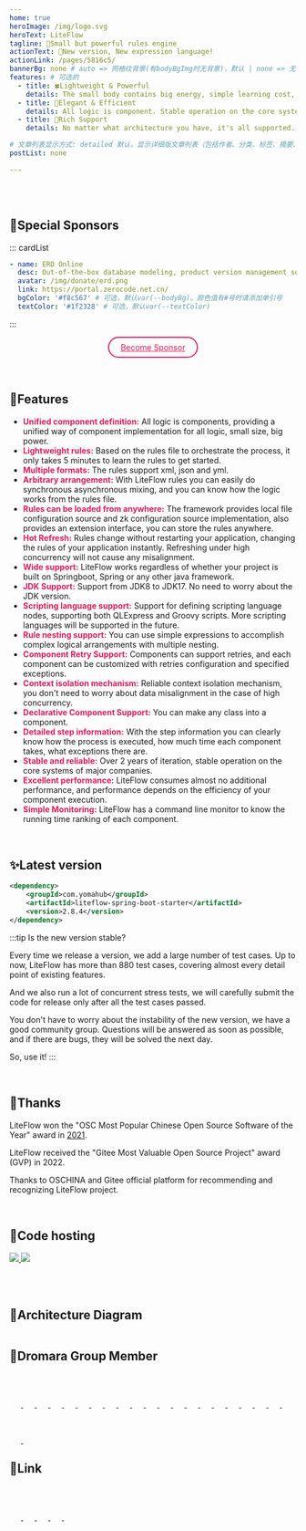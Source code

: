 ```yaml
---
home: true
heroImage: /img/logo.svg
heroText: LiteFlow
tagline: 🚀Small but powerful rules engine
actionText: 🧩New version, New expression language!
actionLink: /pages/5816c5/
bannerBg: none # auto => 网格纹背景(有bodyBgImg时无背景)，默认 | none => 无 | '大图地址' | background: 自定义背景样式       提示：如发现文本颜色不适应你的背景时可以到palette.styl修改$bannerTextColor变量
features: # 可选的
  - title: 🍀Lightweight & Powerful
    details: The small body contains big energy, simple learning cost, a few minutes to get started. It can accomplish complex rule orchestration.
  - title: 🌸Elegant & Efficient
    details: All logic is component. Stable operation on the core systems of major companies with excellent performance.
  - title: 🌼Rich Support
    details: No matter what architecture you have, it's all supported. Rich features, including hot refresh, nested rules, external storage, etc.

# 文章列表显示方式: detailed 默认，显示详细版文章列表（包括作者、分类、标签、摘要、分页等）| simple => 显示简约版文章列表（仅标题和日期）| none 不显示文章列表
postList: none

---
```


<Notice :data="$frontmatter.notices"/>

<br/><br/>

## 🌈Special Sponsors

::: cardList
```yaml
- name: ERD Online
  desc: Out-of-the-box database modeling, product version management software.
  avatar: /img/donate/erd.png
  link: https://portal.zerocode.net.cn/
  bgColor: '#f8c567' # 可选，默认var(--bodyBg)。颜色值有#号时请添加单引号
  textColor: '#1f2328' # 可选，默认var(--textColor)

```
:::
<br/>

<p align="center">
  <a class="become-sponsor" href="/pages/fb599d/">Become Sponsor</a>
</p>

<style>
.become-sponsor{
  padding: 8px 20px;
  display: inline-block;
  color: #E01E5A;
  border-radius: 30px;
  box-sizing: border-box;
  border: 2px solid #E01E5A;
}
</style>

<br/>

## 🍬Features
* **<font color=#E01E5A>Unified component definition:</font>** All logic is components, providing a unified way of component implementation for all logic, small size, big power.
* **<font color=#E01E5A>Lightweight rules:</font>** Based on the rules file to orchestrate the process, it only takes 5 minutes to learn the rules to get started.
* **<font color=#E01E5A>Multiple formats:</font>** The rules support xml, json and yml.
* **<font color=#E01E5A>Arbitrary arrangement:</font>** With LiteFlow rules you can easily do synchronous asynchronous mixing, and you can know how the logic works from the rules file.
* **<font color=#E01E5A>Rules can be loaded from anywhere:</font>** The framework provides local file configuration source and zk configuration source implementation, also provides an extension interface, you can store the rules anywhere.
* **<font color=#E01E5A>Hot Refresh:</font>** Rules change without restarting your application, changing the rules of your application instantly. Refreshing under high concurrency will not cause any misalignment.
* **<font color=#E01E5A>Wide support:</font>** LiteFlow works regardless of whether your project is built on Springboot, Spring or any other java framework.
* **<font color=#E01E5A>JDK Support:</font>** Support from JDK8 to JDK17. No need to worry about the JDK version.
* **<font color=#E01E5A>Scripting language support:</font>** Support for defining scripting language nodes, supporting both QLExpress and Groovy scripts. More scripting languages will be supported in the future.
* **<font color=#E01E5A>Rule nesting support:</font>** You can use simple expressions to accomplish complex logical arrangements with multiple nesting.
* **<font color=#E01E5A>Component Retry Support:</font>** Components can support retries, and each component can be customized with retries configuration and specified exceptions.
* **<font color=#E01E5A>Context isolation mechanism:</font>** Reliable context isolation mechanism, you don't need to worry about data misalignment in the case of high concurrency.
* **<font color=#E01E5A>Declarative Component Support:</font>** You can make any class into a component.
* **<font color=#E01E5A>Detailed step information:</font>** With the step information you can clearly know how the process is executed, how much time each component takes, what exceptions there are.
* **<font color=#E01E5A>Stable and reliable:</font>** Over 2 years of iteration, stable operation on the core systems of major companies.
* **<font color=#E01E5A>Excellent performance:</font>** LiteFlow consumes almost no additional performance, and performance depends on the efficiency of your component execution.
* **<font color=#E01E5A>Simple Monitoring:</font>** LiteFlow has a command line monitor to know the running time ranking of each component.

<br/>

## ✨Latest version

```xml
<dependency>
    <groupId>com.yomahub</groupId>
    <artifactId>liteflow-spring-boot-starter</artifactId>
    <version>2.8.4</version>
</dependency>
```

:::tip Is the new version stable?

Every time we release a version, we add a large number of test cases. Up to now, LiteFlow has more than 880 test cases, covering almost every detail point of existing features.

And we also run a lot of concurrent stress tests, we will carefully submit the code for release only after all the test cases passed.

You don't have to worry about the instability of the new version, we have a good community group. Questions will be answered as soon as possible, and if there are bugs, they will be solved the next day.

So, use it!
:::

<br/>

## 🎉Thanks

LiteFlow won the "OSC Most Popular Chinese Open Source Software of the Year" award in [2021](https://www.oschina.net/project/top_cn_2021).

LiteFlow received the "Gitee Most Valuable Open Source Project" award (GVP) in 2022.

Thanks to OSCHINA and Gitee official platform for recommending and recognizing LiteFlow project.

<br/>

## 🏡Code hosting

<a href='https://gitee.com/dromara/liteFlow' target="_blank">
    <img class="no-zoom" src="https://img.shields.io/badge/Gitee-red?logo=gitee&logoColor=white&style=for-the-badge"/>
</a>

<a href="https://github.com/dromara/liteflow" target="_blank">
    <img class="no-zoom" src="https://img.shields.io/badge/Github-blue?logo=github&logoColor=white&style=for-the-badge"/>
</a>

<br/><br/>

## 🍭Architecture Diagram

<img :src="$withBase('/img/arch.png')" style="zoom: 120%" class="no-zoom">

<br/>

## 🐳Dromara Group Member
<span style="width: 150px;text-align: left">
    <a href="https://gitee.com/dromara/TLog" target="_blank">
        <img :src="$withBase('/img/dromara/tlog-logo.png')" class="no-zoom" style="height:40px;max-width:150px;margin: 10px;">
    </a>
</span>
<span style="width: 150px;text-align: left">
    <a href="https://gitee.com/dromara/liteFlow" target="_blank">
        <img :src="$withBase('/img/dromara/liteflow-logo.png')" class="no-zoom" style="height:40px;max-width:180px;margin: 10px;">
    </a>
</span>
<span style="width: 150px;text-align: left">
    <a href="https://gitee.com/dromara/hutool" target="_blank">
        <img :src="$withBase('/img/dromara/hutool-logo.png')" class="no-zoom" style="height:40px;max-width:150px;margin: 10px;">
    </a>
</span>
<span style="width: 150px;text-align: left">
    <a href="https://gitee.com/dromara/sa-token" target="_blank">
        <img :src="$withBase('/img/dromara/satoken-logo.png')" class="no-zoom" style="height:40px;max-width:150px;margin: 10px;">
    </a>
</span>
<span style="width: 150px;text-align: left">
    <a href="https://gitee.com/dromara/hmily" target="_blank">
        <img :src="$withBase('/img/dromara/hmily-logo.png')" class="no-zoom" style="height:40px;max-width:150px;margin: 10px;">
    </a>
</span>
<span style="width: 150px;text-align: left">
    <a href="https://gitee.com/dromara/Raincat" target="_blank">
        <img :src="$withBase('/img/dromara/raincat-logo.png')" class="no-zoom" style="height:40px;max-width:150px;margin: 10px;">
    </a>
</span>
<span style="width: 150px;text-align: left">
    <a href="https://gitee.com/dromara/myth" target="_blank">
        <img :src="$withBase('/img/dromara/myth-logo.png')" class="no-zoom" style="height:40px;max-width:150px;margin: 10px;">
    </a>
</span>
<span style="width: 150px;text-align: left">
    <a href="https://gitee.com/dromara/cubic" target="_blank">
        <img :src="$withBase('/img/dromara/cubic-logo.png')" class="no-zoom" style="height:40px;max-width:150px;margin: 10px;">
    </a>
</span>
<span style="width: 150px;text-align: left">
    <a href="https://gitee.com/dromara/forest" target="_blank">
        <img :src="$withBase('/img/dromara/forest-logo.png')" class="no-zoom" style="height:40px;max-width:150px;margin: 10px;">
    </a>
</span>
<span style="width: 150px;text-align: left">
    <a href="https://gitee.com/dromara/Jpom" target="_blank">
        <img :src="$withBase('/img/dromara/jpom-logo.png')" class="no-zoom" style="height:40px;max-width:150px;margin: 10px;">
    </a>
</span>
<span style="width: 150px;text-align: left">
    <a href="https://gitee.com/dromara/sureness" target="_blank">
        <img :src="$withBase('/img/dromara/sureness-logo.png')" class="no-zoom" style="height:40px;max-width:150px;margin: 10px;">
    </a>
</span>
<span style="width: 150px;text-align: left">
    <a href="https://gitee.com/dromara/easy-es" target="_blank">
        <img :src="$withBase('/img/dromara/ee-logo.png')" class="no-zoom" style="height:40px;max-width:150px;margin: 10px;">
    </a>
</span>
<span style="width: 150px;text-align: left">
    <a href="https://gitee.com/dromara/northstar" target="_blank">
        <img :src="$withBase('/img/dromara/northstar-logo.png')" class="no-zoom" style="height:40px;max-width:180px;margin: 10px;">
    </a>
</span>
<span style="width: 150px;text-align: left">
    <a href="https://gitee.com/dromara/hertzbeat" target="_blank">
        <img :src="$withBase('/img/dromara/hertzbeat-logo.png')" class="no-zoom" style="height:40px;max-width:150px;margin: 10px;">
    </a>
</span>
<span style="width: 150px;text-align: left">
    <a href="https://gitee.com/dromara/dynamic-tp" target="_blank">
        <img :src="$withBase('/img/dromara/dynamictp-logo.png')" class="no-zoom" style="height:40px;max-width:150px;margin: 10px;">
    </a>
</span>
<span style="width: 150px;text-align: left">
    <a href="https://gitee.com/dromara/mendmix" target="_blank">
        <img :src="$withBase('/img/dromara/mendmix-logo.png')" class="no-zoom" style="height:40px;max-width:150px;margin: 10px;">
    </a>
</span>
<span style="width: 150px;text-align: left">
    <a href="https://gitee.com/dromara/koalas-rpc" target="_blank">
        <img :src="$withBase('/img/dromara/koalas-logo.png')" class="no-zoom" style="height:40px;max-width:150px;margin: 10px;">
    </a>
</span>
<span style="width: 150px;text-align: left">
    <a href="https://gitee.com/dromara/MaxKey" target="_blank">
        <img :src="$withBase('/img/dromara/maxkey-logo.png')" class="no-zoom" style="height:40px;max-width:150px;margin: 10px;">
    </a>
</span>
<span style="width: 150px;text-align: left">
    <a href="https://gitee.com/dromara/gobrs-async" target="_blank">
        <img :src="$withBase('/img/dromara/gobrsasync-logo.png')" class="no-zoom" style="height:40px;max-width:150px;margin: 10px;">
    </a>
</span>
<span style="width: 150px;text-align: left">
    <a href="https://gitee.com/dromara/fast-request" target="_blank">
        <img :src="$withBase('/img/dromara/fastrequest-logo.png')" class="no-zoom" style="height:40px;max-width:150px;margin: 10px;">
    </a>
</span>
<span style="width: 150px;text-align: left">
    <a href="https://gitee.com/dromara/x-easypdf" target="_blank">
        <img :src="$withBase('/img/dromara/xeasypdf-logo.png')" class="no-zoom" style="height:40px;max-width:150px;margin: 10px;">
    </a>
</span>
<span style="width: 150px;text-align: left">
    <a href="https://gitee.com/dromara/image-combiner" target="_blank">
        <img :src="$withBase('/img/dromara/imagecombiner-logo.png')" class="no-zoom" style="height:40px;max-width:150px;margin: 10px;">
    </a>
</span>
<span style="width: 150px;text-align: left">
    <a href="https://gitee.com/dromara/dante-cloud" target="_blank">
        <img :src="$withBase('/img/dromara/dantecloud-logo.png')" class="no-zoom" style="height:40px;max-width:150px;margin: 10px;">
    </a>
</span>

<br/>

## 🧲Link
<span style="width: 150px;flex:1;text-align: left">
    <a href="https://gitee.com" target="_blank">
        <img :src="$withBase('/img/link/gitee-logo.png')" class="no-zoom" style="height:40px;max-width:150px;margin: 10px;">
    </a>
</span>
<span style="width: 150px;text-align: left">
    <a href="https://www.oschina.net" target="_blank">
        <img :src="$withBase('/img/link/oschina-logo.png')" class="no-zoom" style="height:40px;max-width:150px;margin: 10px;">
    </a>
</span>
<span style="width: 150px;text-align: left">
    <a href="http://www.layui-vue.com/zh-CN/index" target="_blank">
        <img :src="$withBase('/img/link/layui-vue.png')" class="no-zoom" style="height:40px;max-width:150px;margin: 10px;">
    </a>
</span>
<span style="width: 150px;text-align: left">
    <a href="http://www.pearadmin.com/" target="_blank">
        <img :src="$withBase('/img/link/pearAdmin-logo.png')" class="no-zoom" style="height:40px;max-width:150px;margin: 10px;">
    </a>
</span>
<span style="width: 150px;text-align: left">
    <a href="https://gitee.com/dotnetchina" target="_blank">
        <img :src="$withBase('/img/link/dotnet-china-logo.png')" class="no-zoom" style="height:40px;max-width:150px;margin: 10px;">
    </a>
</span>

<br/>

<!-- AD -->
<div class="wwads-cn wwads-horizontal page-wwads" data-id="129"></div>
<style>
  .page-wwads{
    width:100%!important;
    min-height: 0;
    margin: 0;
  }
  .page-wwads .wwads-img img{
    width:80px!important;
  }
  .page-wwads .wwads-poweredby{
    width: 40px;
    position: absolute;
    right: 25px;
    bottom: 3px;
  }
  .wwads-content .wwads-text, .page-wwads .wwads-text{
    height: 100%;
    padding-top: 5px;
    display: block;
  }
</style>